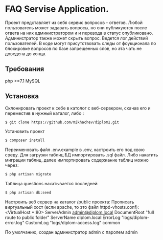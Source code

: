 FAQ Servise Application. 
======================
Проект представляет из себя сервис вопросов - ответов. Любой пользователь может задавать вопросы, но они публикуются после ответа на них администратором и и перевода в статус опубликовано. Администратор также может скрыть вопрос. Ведется лог действий пользователей. В коде могут присутствовать следы от фоукционала по блокировке вопросов по базе запрещенных слов, но эта чать не доведена до конца.

Требования
------------
php >=7.1
MySQL

Установка
------------

Склонировать проект к себе в католог с веб-сервером, скачав его и перемеcтив в нужный каталог, либо :
```bash
$ git clone https://github.com/mikhachev/diplom2.git
```

Установить проект 
```bash
$ composer install
```

Переименовать файл .env.example в .env, настроить его под свою среду. Для загрузки таблиц БД импортировать .sql файл. Либо накатить миграции таблиц, далее импортировать содержание таблиц можно через:
```bash
$ php artisan migrate
```
Таблица questions накатывается последней
```bash
$ php artisan db:seed
```
Настроить веб сервер на каталог /public проекта: 
Прописать виртуальный хост (если apache, то это файл httpd-vhosts.conf):
<VirtualHost *:80>
    ServerAdmin admin@diplom.local
    DocumentRoot "full route to public folder"
    ServerName diplom.local
    ErrorLog "logs/diplom-error.log"
    CustomLog "logs/diplom-access.log" common
</VirtualHost>


По умолчанию, создан администратор admin с паролем admin




